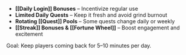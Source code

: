 - **[[Daily Login]] Bonuses** – Incentivize regular use
- **Limited Daily Quests** – Keep it fresh and avoid grind burnout
- **Rotating [[Quest]] Pools** – Some quests change daily or weekly
- **[[Streak]] Bonuses & [[Fortune Wheel]]** – Boost engagement and excitement

Goal: Keep players coming back for 5–10 minutes per day.